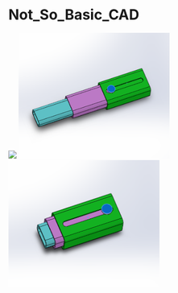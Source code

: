 # Not_So_Basic_CAD


<img src="images/candlepicture.PNG" width="300" >


<img src="images/advanced_mechanical_picture.PNG" width="300" >


<img src="images/advanced_mechanical_picture2.PNG" width="300" >

